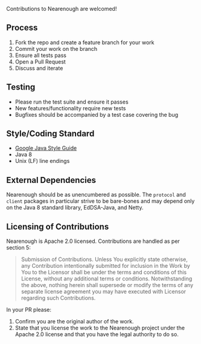 Contributions to Nearenough are welcomed!

## Process

1. Fork the repo and create a feature branch for your work
2. Commit your work on the branch
3. Ensure all tests pass
4. Open a Pull Request
5. Discuss and iterate

## Testing

* Please run the test suite and ensure it passes
* New features/functionality require new tests
* Bugfixes should be accompanied by a test case covering the bug

## Style/Coding Standard

* [Google Java Style Guide](https://google.github.io/styleguide/javaguide.html)
* Java 8 
* Unix (LF) line endings

## External Dependencies

Nearenough should be as unencumbered as possible. The `protocol` and `client` packages in particular
strive to be bare-bones and may depend only on the Java 8 standard library, EdDSA-Java, and Netty.

## Licensing of Contributions

Nearenough is Apache 2.0 licensed. Contributions are handled as per section 5:

   > Submission of Contributions. Unless You explicitly state otherwise,
   > any Contribution intentionally submitted for inclusion in the Work
   > by You to the Licensor shall be under the terms and conditions of
   > this License, without any additional terms or conditions.
   > Notwithstanding the above, nothing herein shall supersede or modify
   > the terms of any separate license agreement you may have executed
   > with Licensor regarding such Contributions.
      
In your PR please:

  1. Confirm you are the original author of the work.
  2. State that you license the work to the Nearenough project under the Apache 2.0 license and 
     that you have the legal authority to do so.

